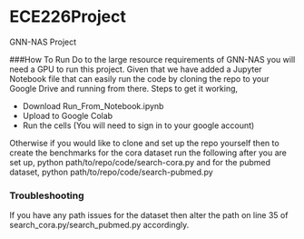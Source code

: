 # ECE226Project
GNN-NAS Project

###How To Run
Do to the large resource requirements of GNN-NAS you will need a GPU to run this project. Given that we have added a Jupyter Notebook file that can easily run the code by cloning the repo to your Google Drive and running from there. Steps to get it working,
* Download Run_From_Notebook.ipynb
* Upload to Google Colab
* Run the cells (You will need to sign in to your google account)

Otherwise if you would like to clone and set up the repo yourself then to create the benchmarks for the cora dataset run the following after you are set up,
python path/to/repo/code/search-cora.py
and for the pubmed dataset,
python path/to/repo/code/search-pubmed.py


### Troubleshooting
If you have any path issues for the dataset then alter the path on line 35 of search_cora.py/search_pubmed.py accordingly. 
